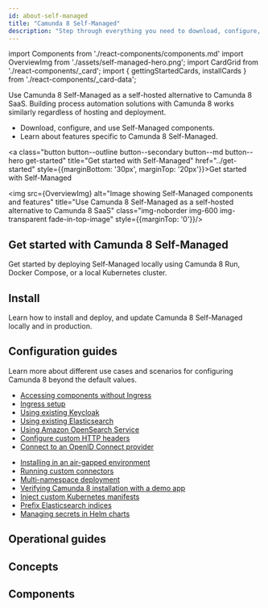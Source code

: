 ```yaml
---
id: about-self-managed
title: "Camunda 8 Self-Managed"
description: "Step through everything you need to download, configure, and work with components of Camunda 8 Self-Managed, a self-hosted alternative to using Camunda 8 SaaS."
---
```


import Components from './react-components/components.md'
import OverviewImg from './assets/self-managed-hero.png';
import CardGrid from './react-components/\_card';
import { gettingStartedCards, installCards } from './react-components/\_card-data';

<div class="double-column-container">
<div class="double-column-left"  style={{marginRight: '50px', flex: '1.5'}}>

Use Camunda 8 Self-Managed as a self-hosted alternative to Camunda 8 SaaS. Building process automation solutions with Camunda 8 works similarly regardless of hosting and deployment.

- Download, configure, and use Self-Managed components.
- Learn about features specific to Camunda 8 Self-Managed.

<a class="button button--outline button--secondary button--md button--hero get-started" title="Get started with Self-Managed" href="../get-started" style={{marginBottom: '30px', marginTop: '20px'}}>Get started with Self-Managed</a>

</div>
<div class="double-column-right" style={{flex: '1'}}>

<img src={OverviewImg} alt="Image showing Self-Managed components and features" title="Use Camunda 8 Self-Managed as a self-hosted alternative to Camunda 8 SaaS" class="img-noborder img-600 img-transparent fade-in-top-image" style={{marginTop: '0'}}/>

</div>
</div>

## Get started with Camunda 8 Self-Managed

Get started by deploying Self-Managed locally using Camunda 8 Run, Docker Compose, or a local Kubernetes cluster.

<CardGrid card={gettingStartedCards} />

## Install

Learn how to install and deploy, and update Camunda 8 Self-Managed locally and in production.

<CardGrid card={installCards} />

## Configuration guides

Learn more about different use cases and scenarios for configuring Camunda 8 beyond the default values.

<div class="double-column-container">
<div class="double-column-left"  style={{marginRight: '30px', flex: '1'}}>

- [Accessing components without Ingress](/self-managed/setup/guides/accessing-components-without-ingress.md)
- [Ingress setup](/self-managed/setup/guides/ingress-setup.md)
- [Using existing Keycloak](/self-managed/setup/guides/using-existing-keycloak.md)
- [Using existing Elasticsearch](/self-managed/setup/guides/using-existing-elasticsearch.md)
- [Using Amazon OpenSearch Service](/self-managed/setup/guides/using-existing-opensearch.md)
- [Configure custom HTTP headers](/self-managed/setup/guides/configure-db-custom-headers.md)
- [Connect to an OpenID Connect provider](/self-managed/setup/guides/connect-to-an-oidc-provider.md)

</div>
<div class="double-column-right" style={{flex: '1'}}>

- [Installing in an air-gapped environment](/self-managed/setup/guides/air-gapped-installation.md)
- [Running custom connectors](/self-managed/setup/guides/running-custom-connectors.md)
- [Multi-namespace deployment](/self-managed/setup/guides/multi-namespace-deployment.md)
- [Verifying Camunda 8 installation with a demo app](/self-managed/setup/guides/installing-payment-example.md)
- [Inject custom Kubernetes manifests](/self-managed/setup/guides/add-extra-manifests.md)
- [Prefix Elasticsearch indices](/self-managed/setup/guides/configure-elastcisearch-prefix-indices.md)
- [Managing secrets in Helm charts](/self-managed/setup/guides/secret-management.md)

</div>
</div>

## Operational guides

## Concepts

## Components
